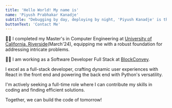```yaml
---
title: 'Hello World! My name is'
name: 'Piyush Prabhakar Kanadje'
subtitle: "Debugging by day, deploying by night, 'Piyush Kanadje' is the full codebase, but for a quick fix, just call me 'PK'!"
buttonText: 'Contact Me'
---
```

👨‍🎓 I completed my Master's in Computer Engineering at  [University of California, Riverside](https://www.ucr.edu/)(March'24), equipping me with a robust foundation for addressing intricate problems.

👨‍💻 I am working  as a Software Developer Full Stack at [BlockConvey](https://www.blockconvey.com/).  

I excel as a full-stack developer, crafting dynamic user experiences with React in the front end and powering the back end with Python's versatility.

I'm actively seeking a full-time role where I can contribute my skills in coding and finding efficient solutions.

Together, we can build the code of tomorrow!






